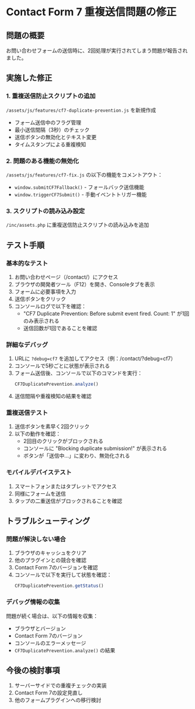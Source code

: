 # Contact Form 7 重複送信問題の修正

## 問題の概要
お問い合わせフォームの送信時に、2回処理が実行されてしまう問題が報告されました。

## 実施した修正

### 1. 重複送信防止スクリプトの追加
`/assets/js/features/cf7-duplicate-prevention.js` を新規作成
- フォーム送信中のフラグ管理
- 最小送信間隔（3秒）のチェック
- 送信ボタンの無効化とテキスト変更
- タイムスタンプによる重複検知

### 2. 問題のある機能の無効化
`/assets/js/features/cf7-fix.js` の以下の機能をコメントアウト：
- `window.submitCF7Fallback()` - フォールバック送信機能
- `window.triggerCF7Submit()` - 手動イベントトリガー機能

### 3. スクリプトの読み込み設定
`/inc/assets.php` に重複送信防止スクリプトの読み込みを追加

## テスト手順

### 基本的なテスト
1. お問い合わせページ（/contact/）にアクセス
2. ブラウザの開発者ツール（F12）を開き、Consoleタブを表示
3. フォームに必要事項を入力
4. 送信ボタンをクリック
5. コンソールログで以下を確認：
   - "CF7 Duplicate Prevention: Before submit event fired. Count: 1" が1回のみ表示される
   - 送信回数が1回であることを確認

### 詳細なデバッグ
1. URLに `?debug=cf7` を追加してアクセス（例：/contact/?debug=cf7）
2. コンソールで5秒ごとに状態が表示される
3. フォーム送信後、コンソールで以下のコマンドを実行：
   ```javascript
   CF7DuplicatePrevention.analyze()
   ```
4. 送信間隔や重複検知の結果を確認

### 重複送信テスト
1. 送信ボタンを素早く2回クリック
2. 以下の動作を確認：
   - 2回目のクリックがブロックされる
   - コンソールに "Blocking duplicate submission!" が表示される
   - ボタンが「送信中...」に変わり、無効化される

### モバイルデバイステスト
1. スマートフォンまたはタブレットでアクセス
2. 同様にフォームを送信
3. タップの二重送信がブロックされることを確認

## トラブルシューティング

### 問題が解決しない場合
1. ブラウザのキャッシュをクリア
2. 他のプラグインとの競合を確認
3. Contact Form 7のバージョンを確認
4. コンソールで以下を実行して状態を確認：
   ```javascript
   CF7DuplicatePrevention.getStatus()
   ```

### デバッグ情報の収集
問題が続く場合は、以下の情報を収集：
- ブラウザとバージョン
- Contact Form 7のバージョン
- コンソールのエラーメッセージ
- `CF7DuplicatePrevention.analyze()` の結果

## 今後の検討事項
1. サーバーサイドでの重複チェックの実装
2. Contact Form 7の設定見直し
3. 他のフォームプラグインへの移行検討